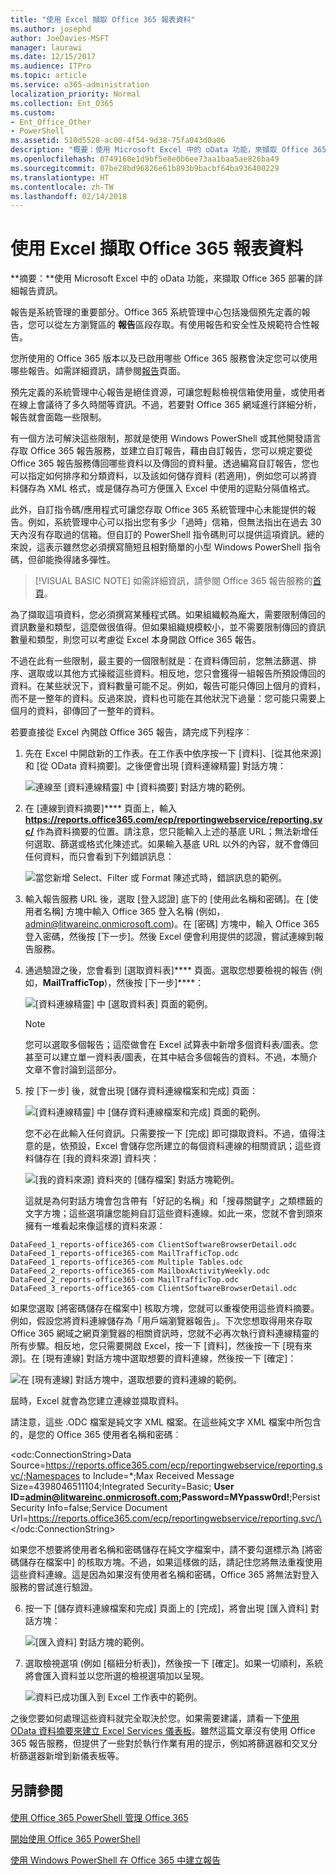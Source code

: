 ```yaml
---
title: "使用 Excel 擷取 Office 365 報表資料"
ms.author: josephd
author: JoeDavies-MSFT
manager: laurawi
ms.date: 12/15/2017
ms.audience: ITPro
ms.topic: article
ms.service: o365-administration
localization_priority: Normal
ms.collection: Ent_O365
ms.custom:
- Ent_Office_Other
- PowerShell
ms.assetid: 510d5528-ac00-4f54-9d38-75fa043d0a06
description: "概要：使用 Microsoft Excel 中的 oData 功能，來擷取 Office 365 部署的詳細報告資訊。"
ms.openlocfilehash: 0749160e1d9bf5e8e0b6ee73aa1baa5ae826ba49
ms.sourcegitcommit: 07be28bd96826e61b893b9bacbf64ba936400229
ms.translationtype: HT
ms.contentlocale: zh-TW
ms.lasthandoff: 02/14/2018
---
```

# <a name="using-excel-to-retrieve-office-365-reporting-data"></a>使用 Excel 擷取 Office 365 報表資料

 **摘要：**使用 Microsoft Excel 中的 oData 功能，來擷取 Office 365 部署的詳細報告資訊。
  
報告是系統管理的重要部分。Office 365 系統管理中心包括幾個預先定義的報告，您可以從左方瀏覽區的 **報告**區段存取。有使用報告和安全性及規範符合性報告。
  
您所使用的 Office 365 版本以及已啟用哪些 Office 365 服務會決定您可以使用哪些報告。如需詳細資訊，請參閱[報告](https://technet.microsoft.com/zh-TW/library/office-365-reports.aspx)頁面。
  
預先定義的系統管理中心報告是絕佳資源，可讓您輕鬆檢視信箱使用量，或使用者在線上會議待了多久時間等資訊。不過，若要對 Office 365 網域進行詳細分析，報告就會面臨一些限制。
  
有一個方法可解決這些限制，那就是使用 Windows PowerShell 或其他開發語言存取 Office 365 報告服務，並建立自訂報告，藉由自訂報告，您可以規定要從 Office 365 報告服務傳回哪些資料以及傳回的資料量。透過編寫自訂報告，您也可以指定如何排序和分類資料，以及該如何儲存資料 (若適用)，例如您可以將資料儲存為 XML 格式，或是儲存為可方便匯入 Excel 中使用的逗點分隔值格式。 
  
此外，自訂指令碼/應用程式可讓您存取 Office 365 系統管理中心未能提供的報告。例如，系統管理中心可以指出您有多少「過時」信箱，但無法指出在過去 30 天內沒有存取過的信箱。但自訂的 PowerShell 指令碼則可以提供這項資訊。總的來說，這表示雖然您必須撰寫簡短且相對簡單的小型 Windows PowerShell 指令碼，但卻能換得諸多彈性。
  
> [!VISUAL BASIC NOTE] 如需詳細資訊，請參閱 Office 365 報告服務的[首頁](https://msdn.microsoft.com/zh-TW/library/office/jj984325%28v=office.15%29.aspx)。
  
為了擷取這項資料，您必須撰寫某種程式碼。如果組織較為龐大，需要限制傳回的資訊數量和類型，這麼做很值得。但如果組織規模較小，並不需要限制傳回的資訊數量和類型，則您可以考慮從 Excel 本身開啟 Office 365 報告。
  
不過在此有一些限制，最主要的一個限制就是：在資料傳回前，您無法篩選、排序、選取或以其他方式操縱這些資料。相反地，您只會獲得一組報告所預設傳回的資料。在某些狀況下，資料數量可能不足。例如，報告可能只傳回上個月的資料，而不是一整年的資料。反過來說，資料也可能在其他狀況下過量：您可能只需要上個月的資料，卻傳回了一整年的資料。
  
若要直接從 Excel 內開啟 Office 365 報告，請完成下列程序︰
  
1. 先在 Excel 中開啟新的工作表。在工作表中依序按一下 [資料]、[從其他來源] 和 [從 OData 資料摘要]。之後便會出現 [資料連線精靈] 對話方塊：
    
     ![連線至 [資料連線精靈] 中 [資料摘要] 對話方塊的範例。](images/o365_reporting_connect_data_feed.png)
  
2. 在 [連線到資料摘要]**** 頁面上，輸入 **https://reports.office365.com/ecp/reportingwebservice/reporting.svc/** 作為資料摘要的位置。請注意，您只能輸入上述的基底 URL；無法新增任何選取、篩選或格式化陳述式。如果輸入基底 URL 以外的內容，就不會傳回任何資料，而只會看到下列錯誤訊息：
    
     ![當您新增 Select、Filter 或 Format 陳述式時，錯誤訊息的範例。](images/o365_reporting_incorrect_data_feed.png)
  
3. 輸入報告服務 URL 後，選取 [登入認證] 底下的 [使用此名稱和密碼]。在 [使用者名稱] 方塊中輸入 Office 365 登入名稱 (例如，admin@litwareinc.onmicrosoft.com)。在 [密碼] 方塊中，輸入 Office 365 登入密碼，然後按 [下一步]。然後 Excel 便會利用提供的認證，嘗試連線到報告服務。
    
4. 通過驗證之後，您會看到 [選取資料表]**** 頁面。選取您想要檢視的報告 (例如，**MailTrafficTop**)，然後按 [下一步]****：
    
     ![[資料連線精靈] 中 [選取資料表] 頁面的範例。](images/o365_reporting_select_tables.png)
  
    > [!NOTE]
    > 您可以選取多個報告；這麼做會在 Excel 試算表中新增多個資料表/圖表。您甚至可以建立單一資料表/圖表，在其中結合多個報告的資料。不過，本簡介文章不會討論到這部分。 
  
5. 按 [下一步] 後，就會出現 [儲存資料連線檔案和完成] 頁面：
    
     ![[資料連線精靈] 中 [儲存資料連線檔案和完成] 頁面的範例。](images/o365_reporting_odata_finish.png)
  
    您不必在此輸入任何資訊。只需要按一下 [完成] 即可擷取資料。不過，值得注意的是，依預設，Excel 會儲存您所建立的每個資料連線的相關資訊；這些資料儲存在 [我的資料來源] 資料夾：
    
     ![[我的資料來源] 資料夾的 [儲存檔案] 對話方塊範例。](images/o365_reporting_save_data_source.png)
  
    這就是為何對話方塊會包含帶有「好記的名稱」和「搜尋關鍵字」之類標籤的文字方塊；這些選項讓您能夠自訂這些資料連線。如此一來，您就不會到頭來擁有一堆看起來像這樣的資料來源：
    
  ```
  DataFeed_1_reports-office365-com ClientSoftwareBrowserDetail.odc
DataFeed_1_reports-office365-com MailTrafficTop.odc
DataFeed_1_reports-office365-com Multiple Tables.odc
DataFeed_2_reports-office365-com MailboxActivityWeekly.odc
DataFeed_2_reports-office365-com MailTrafficTop.odc
DataFeed_3_reports-office365-com ClientSoftwareBrowserDetail.odc
  ```

如果您選取 [將密碼儲存在檔案中] 核取方塊，您就可以重複使用這些資料摘要。例如，假設您將資料連線儲存為「用戶端瀏覽器報告」。下次您想取得用來存取 Office 365 網域之網頁瀏覽器的相關資訊時，您就不必再次執行資料連線精靈的所有步驟。相反地，您只需要開啟 Excel，按一下 [資料]，然後按一下 [現有來源]。在 [現有連線] 對話方塊中選取想要的資料連線，然後按一下 [確定]：
    
![在 [現有連線] 對話方塊中，選取想要的資料連線的範例。](images/o365_reporting_select_connection.png)
  
屆時，Excel 就會為您建立連線並擷取資料。
    
請注意，這些 .ODC 檔案是純文字 XML 檔案。在這些純文字 XML 檔案中所包含的，是您的 Office 365 使用者名稱和密碼︰
    
\<odc:ConnectionString>Data Source=https://reports.office365.com/ecp/reportingwebservice/reporting.svc/;Namespaces to Include=*;Max Received Message Size=4398046511104;Integrated Security=Basic; **User ID=admin@litwareinc.onmicrosoft.com;Password=MYpassw0rd!**;Persist Security Info=false;Service Document Url=https://reports.office365.com/ecp/reportingwebservice/reporting.svc/\</odc:ConnectionString>
    
如果您不想要將使用者名稱和密碼儲存在純文字檔案中，請不要勾選標示為 [將密碼儲存在檔案中] 的核取方塊。不過，如果這樣做的話，請記住您將無法重複使用這些資料連線。這是因為如果沒有使用者名稱和密碼，Office 365 將無法對登入服務的嘗試進行驗證。
    
6. 按一下 [儲存資料連線檔案和完成] 頁面上的 [完成]，將會出現 [匯入資料] 對話方塊：
    
     ![[匯入資料] 對話方塊的範例。](images/o365_reporting_import_data.png)
  
7. 選取檢視選項 (例如 [樞紐分析表])，然後按一下 [確定]。如果一切順利，系統將會匯入資料並以您所選的檢視選項加以呈現。
    
     ![資料已成功匯入到 Excel 工作表中的範例。](images/o365_reporting_sample_spreadsheet.png)
  
之後您要如何處理這些資料就完全取決於您。如果需要建議，請看一下[使用 OData 資料摘要來建立 Excel Services 儀表板](https://technet.microsoft.com/zh-TW/library/jj873965%28v=office.15%29.aspx)。雖然這篇文章沒有使用 Office 365 報告服務，但提供了一些對於執行作業有用的提示，例如將篩選器和交叉分析篩選器新增到新儀表板等。
  
## <a name="see-also"></a>另請參閱

#### 

[使用 Office 365 PowerShell 管理 Office 365](manage-office-365-with-office-365-powershell.md)
  
[開始使用 Office 365 PowerShell](getting-started-with-office-365-powershell.md)
  
[使用 Windows PowerShell 在 Office 365 中建立報告](use-windows-powershell-to-create-reports-in-office-365.md)

